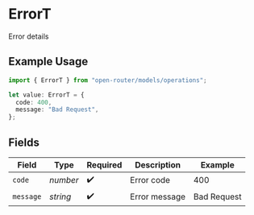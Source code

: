 # ErrorT

Error details

## Example Usage

```typescript
import { ErrorT } from "open-router/models/operations";

let value: ErrorT = {
  code: 400,
  message: "Bad Request",
};
```

## Fields

| Field              | Type               | Required           | Description        | Example            |
| ------------------ | ------------------ | ------------------ | ------------------ | ------------------ |
| `code`             | *number*           | :heavy_check_mark: | Error code         | 400                |
| `message`          | *string*           | :heavy_check_mark: | Error message      | Bad Request        |